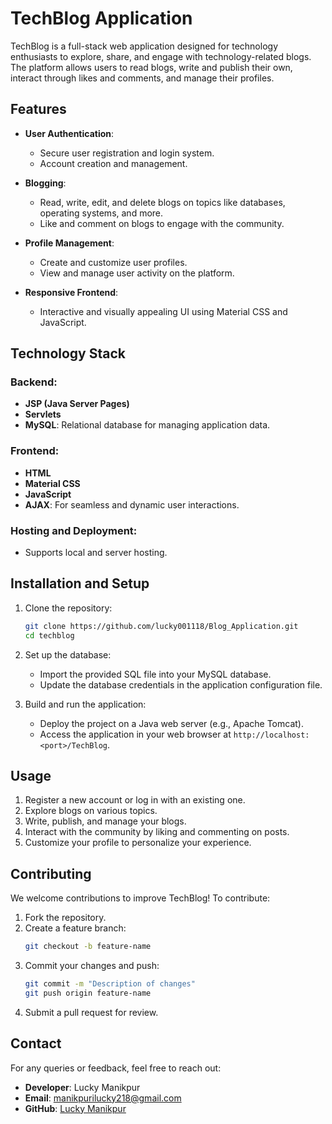 # TechBlog Application

TechBlog is a full-stack web application designed for technology enthusiasts to explore, share, and engage with technology-related blogs. The platform allows users to read blogs, write and publish their own, interact through likes and comments, and manage their profiles.

## Features

- **User Authentication**: 
  - Secure user registration and login system.
  - Account creation and management.

- **Blogging**: 
  - Read, write, edit, and delete blogs on topics like databases, operating systems, and more.
  - Like and comment on blogs to engage with the community.

- **Profile Management**: 
  - Create and customize user profiles.
  - View and manage user activity on the platform.

- **Responsive Frontend**: 
  - Interactive and visually appealing UI using Material CSS and JavaScript.

## Technology Stack

### Backend:
- **JSP (Java Server Pages)**
- **Servlets**
- **MySQL**: Relational database for managing application data.

### Frontend:
- **HTML**
- **Material CSS**
- **JavaScript**
- **AJAX**: For seamless and dynamic user interactions.

### Hosting and Deployment:
- Supports local and server hosting.

## Installation and Setup

1. Clone the repository:
   ```bash
   git clone https://github.com/lucky001118/Blog_Application.git
   cd techblog
   ```

2. Set up the database:
   - Import the provided SQL file into your MySQL database.
   - Update the database credentials in the application configuration file.

3. Build and run the application:
   - Deploy the project on a Java web server (e.g., Apache Tomcat).
   - Access the application in your web browser at `http://localhost:<port>/TechBlog`.

## Usage

1. Register a new account or log in with an existing one.
2. Explore blogs on various topics.
3. Write, publish, and manage your blogs.
4. Interact with the community by liking and commenting on posts.
5. Customize your profile to personalize your experience.

## Contributing

We welcome contributions to improve TechBlog! To contribute:
1. Fork the repository.
2. Create a feature branch:
   ```bash
   git checkout -b feature-name
   ```
3. Commit your changes and push:
   ```bash
   git commit -m "Description of changes"
   git push origin feature-name
   ```
4. Submit a pull request for review.


## Contact

For any queries or feedback, feel free to reach out:

- **Developer**: Lucky Manikpur  
- **Email**: manikpurilucky218@gmail.com
- **GitHub**: [Lucky Manikpur](https://github.com/lucky001118)
